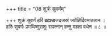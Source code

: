 +++
title = "08 शुक्रं सुवर्णम्"

+++
शुक्रं सुवर्णं हरिं ब्रह्मभ्राजदजस्रं ज्योतिर्दिवमाततान ।  
हरिः सुवर्णः प्रमथिष्णुराशुः सपत्नान् हन्तु महता वधेन ॥ ८ ॥
